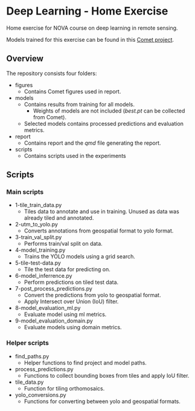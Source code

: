 # Deep Learning - Home Exercise

Home exercise for NOVA course on deep learning in remote sensing.

Models trained for this exercise can be found in this [Comet project](<https://www.comet.com/juliwold/home-exercise-sapling-detector/view/uxR2erf0uJlERPXPjybwdN2yE/panels>).

## Overview

The repository consists four folders:

- figures
  - Contains Comet figures used in report.
- models
  - Contains results from training for all models.
    - Weights of models are not included (*best.pt* can be collected from Comet).
  - Selected models contains processed predictions and evaluation metrics.
- report
  - Contains report and the *qmd* file generating the report.
- scripts
  - Contains scripts used in the experiments

## Scripts

### Main scripts

- 1-tile_train_data.py
  - Tiles data to annotate and use in training. Unused as data was already tiled and annotated.
- 2-utm_to_yolo.py
  - Converts annotations from geospatial format to yolo format.
- 3-train_val_split.py
  - Performs train/val split on data.
- 4-model_training.py
  - Trains the YOLO models using a grid search.
- 5-tile-test-data.py
  - Tile the test data for predicting on.
- 6-model_inferrence.py
  - Perform predictions on tiled test data.
- 7-post_process_predictions.py
  - Convert the predictions from yolo to geospatial format.
  - Apply Intersect over Union (IoU) filter.
- 8-model_evaluation_ml.py
  - Evaluate model using ml metrics.
- 9-model_evaluation_domain.py
  - Evaluate models using domain metrics.

### Helper scripts

- find_paths.py
  - Helper functions to find project and model paths.
- process_predictions.py
  - Functions to collect bounding boxes from tiles and apply IoU filter.
- tile_data.py
  - Function for tiling orthomosaics.
- yolo_conversions.py
  - Functions for converting between yolo and geospatial formats.

